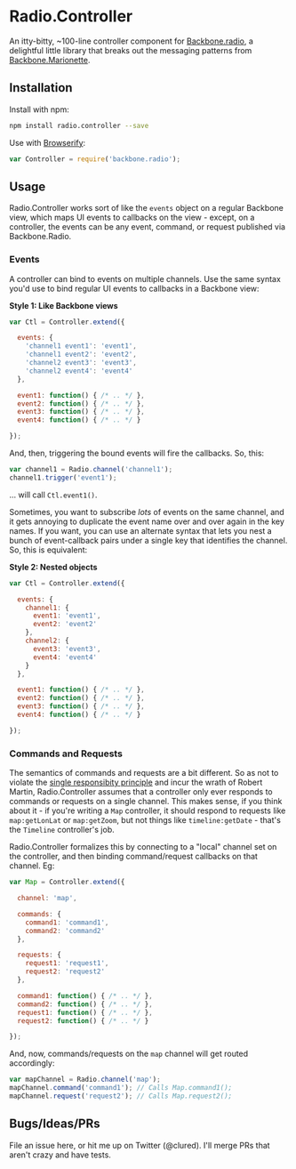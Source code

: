 # Radio.Controller

An itty-bitty, ~100-line controller component for [Backbone.radio](https://github.com/marionettejs/backbone.Radio), a delightful little library that breaks out the messaging patterns from [Backbone.Marionette](http://marionettejs.com).

## Installation

Install with npm:

```bash
npm install radio.controller --save
```

Use with [Browserify](http://browserify.org):

```javascript
var Controller = require('backbone.radio');
```

## Usage

Radio.Controller works sort of like the `events` object on a regular Backbone view, which maps UI events to callbacks on the view - except, on a controller, the events can be any event, command, or request published via Backbone.Radio.

### Events

A controller can bind to events on multiple channels. Use the same syntax you'd use to bind regular UI events to callbacks in a Backbone view:

**Style 1: Like Backbone views**

```javascript
var Ctl = Controller.extend({

  events: {
    'channel1 event1': 'event1',
    'channel1 event2': 'event2',
    'channel2 event3': 'event3',
    'channel2 event4': 'event4'
  },

  event1: function() { /* .. */ },
  event2: function() { /* .. */ },
  event3: function() { /* .. */ },
  event4: function() { /* .. */ }

});
```

And, then, triggering the bound events will fire the callbacks. So, this:

```javascript
var channel1 = Radio.channel('channel1');
channel1.trigger('event1');
```

... will call `Ctl.event1()`.

Sometimes, you want to subscribe _lots_ of events on the same channel, and it gets annoying to duplicate the event name over and over again in the key names. If you want, you can use an alternate syntax that lets you nest a bunch of event-callback pairs under a single key that identifies the channel. So, this is equivalent:

**Style 2: Nested objects**

```javascript
var Ctl = Controller.extend({

  events: {
    channel1: {
      event1: 'event1',
      event2: 'event2'
    },
    channel2: {
      event3: 'event3',
      event4: 'event4'
    }
  },

  event1: function() { /* .. */ },
  event2: function() { /* .. */ },
  event3: function() { /* .. */ },
  event4: function() { /* .. */ }

});
```

### Commands and Requests

The semantics of commands and requests are a bit different. So as not to violate the [single responsibity principle](http://en.wikipedia.org/wiki/Single_responsibility_principle) and incur the wrath of Robert Martin, Radio.Controller assumes that a controller only ever responds to commands or requests on a single channel. This makes sense, if you think about it - if you're writing a `Map` controller, it should respond to requests like `map:getLonLat` or `map:getZoom`, but not things like `timeline:getDate` - that's the `Timeline` controller's job.

Radio.Controller formalizes this by connecting to a "local" channel set on the controller, and then binding command/request callbacks on that channel. Eg:

```javascript
var Map = Controller.extend({

  channel: 'map',

  commands: {
    command1: 'command1',
    command2: 'command2'
  },

  requests: {
    request1: 'request1',
    request2: 'request2'
  },

  command1: function() { /* .. */ },
  command2: function() { /* .. */ },
  request1: function() { /* .. */ },
  request2: function() { /* .. */ }

});
```

And, now, commands/requests on the `map` channel will get routed accordingly:

```javascript
var mapChannel = Radio.channel('map');
mapChannel.command('command1'); // Calls Map.command1();
mapChannel.request('request2'); // Calls Map.request2();
```

## Bugs/Ideas/PRs

File an issue here, or hit me up on Twitter (@clured). I'll merge PRs that aren't crazy and have tests.
